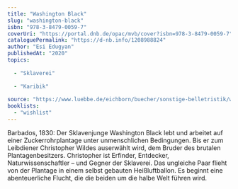 ```yaml
---
title: "Washington Black"
slug: "washington-black"
isbn: "978-3-8479-0059-7"
coverUri: "https://portal.dnb.de/opac/mvb/cover?isbn=978-3-8479-0059-7"
cataloguePermalink: "https://d-nb.info/1208988824"
author: "Esi Edugyan"
publishedAt: "2020"
topics:
  
  - "Sklaverei"
    
  - "Karibik"
    
source: "https://www.luebbe.de/eichborn/buecher/sonstige-belletristik/washington-black/id_7503749"
booklists: 
  - "wishlist"
---
```

Barbados, 1830: Der Sklavenjunge Washington Black lebt und arbeitet auf einer 
Zuckerrohrplantage unter unmenschlichen Bedingungen. Bis er zum Leibdiener 
Christopher Wildes auserwählt wird, dem Bruder des brutalen Plantagenbesitzers. 
Christopher ist Erfinder, Entdecker, Naturwissenschaftler – und Gegner der 
Sklaverei. Das ungleiche Paar flieht von der Plantage in einem selbst gebauten 
Heißluftballon. Es beginnt eine abenteuerliche Flucht, die die beiden um die 
halbe Welt führen wird.